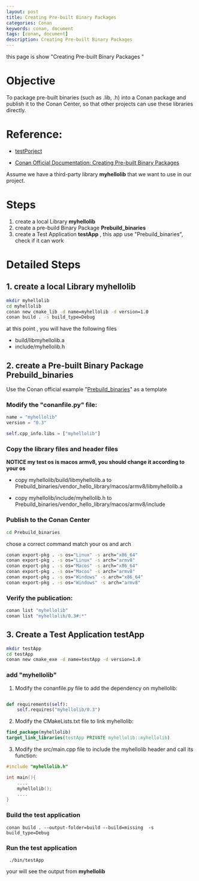 ```yaml
---
layout: post
title: Creating Pre-built Binary Packages
categories: Conan
keywords: conan, document
tags: [conan, document]
description: Creating Pre-built Binary Packages
---
```


this page is show "Creating Pre-built Binary Packages "

# Objective

To package pre-built binaries (such as .lib, .h) into a Conan package and publish it to the Conan Center, so that other projects can use these libraries directly.


<!--more-->
# Reference:

* [testPorject](https://github.com/daiybh/conan_test_prebuilt_binaries)

* [Conan Official Documentation: Creating Pre-built Binary Packages](https://docs.conan.io/2/tutorial/creating_packages/other_types_of_packages/package_prebuilt_binaries.html)

Assume we have a third-party library **myhellolib** that we want to use in our project.


# Steps

1. create a  local Library  **myhellolib**
2. create a pre-build Binary Package  **Prebuild_binaries**
3. create a Test Application **testApp** , this app use "Prebuild_binaries", check if it can work


# Detailed Steps

## 1. create a  local Library  **myhellolib**

```sh
mkdir myhellolib
cd myhellolib
conan new cmake_lib -d name=myhellolib -d version=1.0
conan build . -s build_type=Debug
```
at this point , you will have the following files

- build/libmyhellolib.a
- include/myhellolib.h

## 2. create a Pre-built Binary Package **Prebuild_binaries**

Use the Conan official example  "[Prebuild_binaries](https://github.com/conan-io/examples2/tree/main/tutorial/creating_packages/other_packages/prebuilt_binaries)" as a template

### Modify the  "conanfile.py" file:

```python
name = "myhellolib"
version = "0.3"

self.cpp_info.libs = ["myhellolib"]
```

### Copy the library files and header files

**NOTICE  my test os is macos armv8, you should change it according to your os**

* copy myhellolib/build/libmyhellolib.a to Prebuild_binaries/vendor_hello_library/macos/armv8/libmyhellolib.a

* copy myhellolib/include/myhellolib.h to Prebuild_binaries/vendor_hello_library/macos/armv8/include

### Publish to  the  Conan Center

```sh    
cd Prebuild_binaries 
```

chose a correct command match your os  and arch

```sh
conan export-pkg . -s os="Linux" -s arch="x86_64"
conan export-pkg . -s os="Linux" -s arch="armv8"
conan export-pkg . -s os="Macos" -s arch="x86_64"
conan export-pkg . -s os="Macos" -s arch="armv8"
conan export-pkg . -s os="Windows" -s arch="x86_64"
conan export-pkg . -s os="Windows" -s arch="armv8"
```
    
### Verify the publication:

```sh
conan list "myhellolib"
conan list "myhellolib/0.3#:*"
```

## 3. Create a Test Application **testApp**

```sh
mkdir testApp
cd testApp
conan new cmake_exe -d name=testApp -d version=1.0
```

### add "myhellolib"

1. Modify the conanfile.py file to add the dependency on myhellolib:

``` python

def requirements(self):
    self.requires("myhellolib/0.3")
```        
2. Modify the CMakeLists.txt file to link myhellolib:

```cmake
find_package(myhellolib)
target_link_libraries(testApp PRIVATE myhellolib::myhellolib)
```
     
3. Modify the src/main.cpp file to include the myhellolib header and call its function:

```cpp
#include "myhellolib.h"

int main(){ 
    ....
    myhellolib();
    ....
}
```
    
### Build the test application

    conan build . --output-folder=build --build=missing  -s build_type=Debug
     
     
### Run the test application

     ./bin/testApp
     
your will see the output from **myhellolib**